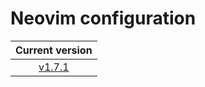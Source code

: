 # Neovim configuration

|                            Current version                            |
| :-------------------------------------------------------------------: |
| [v1.7.1](https://github.com/vladdoster/neovim-configuration/releases) |
